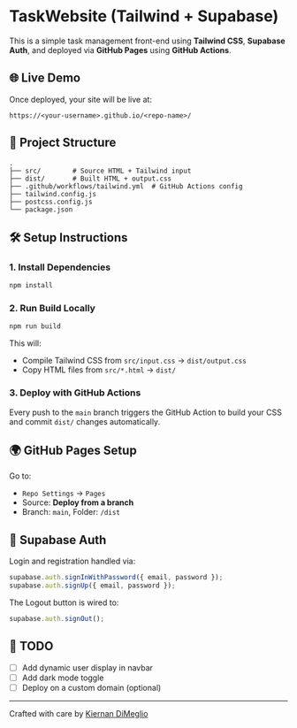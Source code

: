
# TaskWebsite (Tailwind + Supabase)

This is a simple task management front-end using **Tailwind CSS**, **Supabase Auth**, and deployed via **GitHub Pages** using **GitHub Actions**.

## 🌐 Live Demo
 
Once deployed, your site will be live at:

```
https://<your-username>.github.io/<repo-name>/
```

## 📁 Project Structure

```
.
├── src/        # Source HTML + Tailwind input
├── dist/       # Built HTML + output.css
├── .github/workflows/tailwind.yml  # GitHub Actions config
├── tailwind.config.js
├── postcss.config.js
└── package.json
```

## 🛠 Setup Instructions

### 1. Install Dependencies

```bash
npm install
```

### 2. Run Build Locally

```bash
npm run build
```

This will:
- Compile Tailwind CSS from `src/input.css` → `dist/output.css`
- Copy HTML files from `src/*.html` → `dist/`

### 3. Deploy with GitHub Actions

Every push to the `main` branch triggers the GitHub Action to build your CSS and commit `dist/` changes automatically.

## 🌍 GitHub Pages Setup

Go to:
- `Repo Settings` → `Pages`
- Source: **Deploy from a branch**
- Branch: `main`, Folder: `/dist`

## 🔐 Supabase Auth

Login and registration handled via:

```js
supabase.auth.signInWithPassword({ email, password });
supabase.auth.signUp({ email, password });
```

The Logout button is wired to:
```js
supabase.auth.signOut();
```

## 🧠 TODO

- [ ] Add dynamic user display in navbar
- [ ] Add dark mode toggle
- [ ] Deploy on a custom domain (optional)

---

Crafted with care by [Kiernan DiMeglio](https://www.linkedin.com/in/kiernan-dimeglio/)
